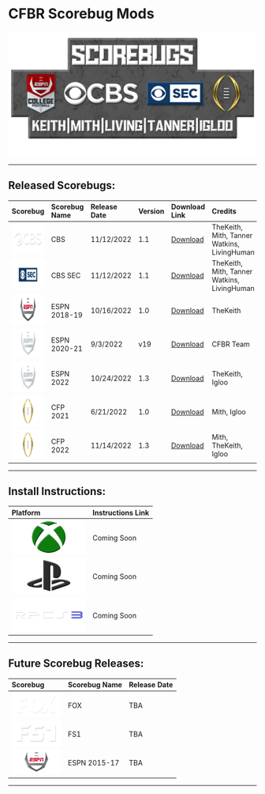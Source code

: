 # CFBR Scorebug Mods

<p align="center">
  <img width="750" src="assets/images/LogoCredits.png">
</p>

---------

## Released Scorebugs:
| **Scorebug** | **Scorebug Name** | **Release Date** | **Version** | **Download Link** | **Credits** |
|:--------|:-----|:----|:---|:----|:--|
| <img height="60" width="150" src="assets/images/CBS.png"> | CBS | 11/12/2022 | 1.1 |  [Download](https://github.com/dylanhale/ScorebugMods/blob/main/Scorebugs/CBS/index.md) | TheKeith, Mith, Tanner Watkins, LivingHuman
| <img height="60" width="150" src="assets/images/CBSSEC.png"> | CBS SEC | 11/12/2022 | 1.1 | [Download](https://github.com/dylanhale/ScorebugMods/blob/main/Scorebugs/CBS%20SEC/index.md) | TheKeith, Mith, Tanner Watkins, LivingHuman
| <img height="60" width="150" src="assets/images/ESPN15-20.png"> | ESPN 2018-19 | 10/16/2022 | 1.0 | [Download](https://github.com/dylanhale/ScorebugMods/blob/main/Scorebugs/ESPN%2018-19/index.md) | TheKeith
| <img height="60" width="150" src="assets/images/ESPN20-22.png"> | ESPN 2020-21 | 9/3/2022 | v19 | [Download](https://github.com/dylanhale/ScorebugMods/blob/main/Scorebugs/ESPN%202021/index.md) | CFBR Team
| <img height="60" width="150" src="assets/images/ESPN20-22.png"> | ESPN 2022 | 10/24/2022 | 1.3 | [Download](https://github.com/dylanhale/ScorebugMods/blob/main/Scorebugs/ESPN%202022/index.md) | TheKeith, Igloo
| <img height="60" width="150" src="assets/images/CFP.png"> | CFP 2021 | 6/21/2022 | 1.0 | [Download](https://github.com/dylanhale/ScorebugMods/blob/main/Scorebugs/CFP%202021/index.md) | Mith, Igloo
| <img height="60" width="150" src="assets/images/CFP.png"> | CFP 2022 | 11/14/2022 | 1.3 | [Download](https://github.com/dylanhale/ScorebugMods/blob/main/Scorebugs/CFP%202022/index.md) | Mith, TheKeith, Igloo

---------

## Install Instructions:
| **Platform** | **Instructions Link**|
|:--------|:-----|
| <img height="70" width="150" src="assets/images/Xbox.png"> | Coming Soon
| <img height="70" width="150" src="assets/images/Playstation.png"> |  Coming Soon
| <img height="70" width="150" src="assets/images/RPCS3.png"> | Coming Soon


---------
## Future Scorebug Releases:
| **Scorebug** | **Scorebug Name** | **Release Date** |
|:--------|:-----|:----|
| <img height="50" width="100" src="assets/images/FOX.png"> | FOX | TBA
| <img height="50" width="100" src="assets/images/FS1.png"> | FS1 | TBA
| <img height="50" width="100" src="assets/images/ESPN15-20.png"> | ESPN 2015-17 | TBA
---------
